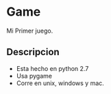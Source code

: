 # Game

Mi Primer juego.

## Descripcion


* Esta hecho en python 2.7
* Usa pygame
* Corre en unix, windows y mac.
